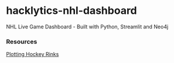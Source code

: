 # hacklytics-nhl-dashboard
NHL Live Game Dashboard - Built with Python, Streamlit and Neo4j

### Resources

[Plotting Hockey Rinks](<https://github.com/the-bucketless/hockey_rink>)

